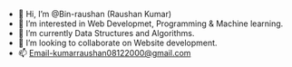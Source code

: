 - 👋 Hi, I’m @Bin-raushan (Raushan Kumar)
- 👀 I’m interested in Web Developmet, Programming & Machine learning.
- 🌱 I’m currently Data Structures and Algorithms.
- 💞️ I’m looking to collaborate on Website development.
- 📫 Email-kumarraushan08122000@gmail.com

<!---
Bin-raushan/Bin-raushan is a ✨ special ✨ repository because its `README.md` (this file) appears on your GitHub profile.
You can click the Preview link to take a look at your changes.
--->
